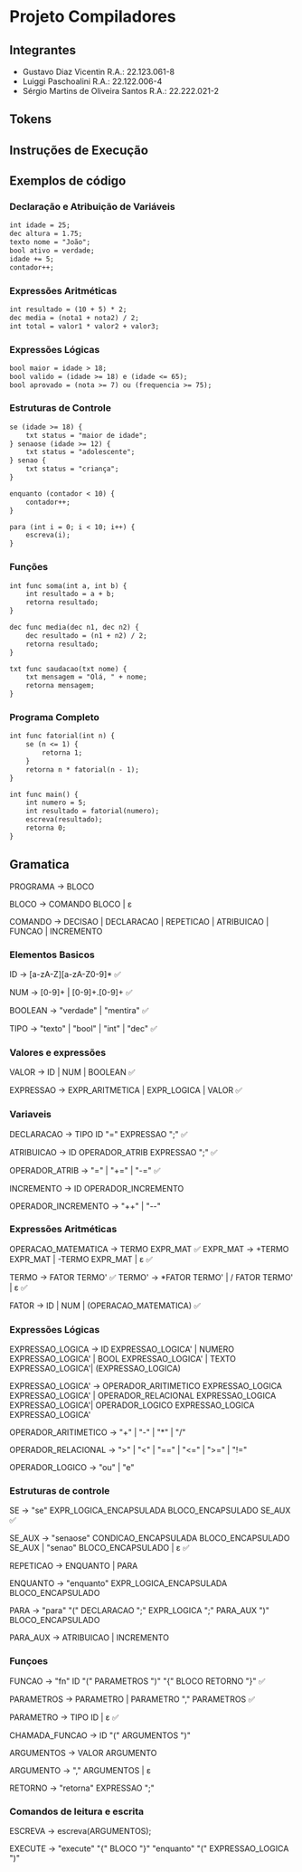 # Projeto Compiladores

## Integrantes
- Gustavo Diaz Vicentin R.A.: 22.123.061-8
- Luiggi Paschoalini R.A.: 22.122.006-4
- Sérgio Martins de Oliveira Santos R.A.: 22.222.021-2


## Tokens

## Instruções de Execução

## Exemplos de código

### Declaração e Atribuição de Variáveis
```txt
int idade = 25;
dec altura = 1.75;
texto nome = "João";
bool ativo = verdade;
idade += 5;
contador++;
```

### Expressões Aritméticas
```txt
int resultado = (10 + 5) * 2;
dec media = (nota1 + nota2) / 2;
int total = valor1 * valor2 + valor3;
```

### Expressões Lógicas
```txt
bool maior = idade > 18;
bool valido = (idade >= 18) e (idade <= 65);
bool aprovado = (nota >= 7) ou (frequencia >= 75);
```

### Estruturas de Controle
```txt
se (idade >= 18) {
    txt status = "maior de idade";
} senaose (idade >= 12) {
    txt status = "adolescente";
} senao {
    txt status = "criança";
}

enquanto (contador < 10) {
    contador++;
}

para (int i = 0; i < 10; i++) {
    escreva(i);
}
```

### Funções
```txt
int func soma(int a, int b) {
    int resultado = a + b;
    retorna resultado;
}

dec func media(dec n1, dec n2) {
    dec resultado = (n1 + n2) / 2;
    retorna resultado;
}

txt func saudacao(txt nome) {
    txt mensagem = "Olá, " + nome;
    retorna mensagem;
}
```

### Programa Completo
```txt
int func fatorial(int n) {
    se (n <= 1) {
        retorna 1;
    }
    retorna n * fatorial(n - 1);
}

int func main() {
    int numero = 5;
    int resultado = fatorial(numero);
    escreva(resultado);
    retorna 0;
}
```

## Gramatica
PROGRAMA -> BLOCO

BLOCO -> COMANDO BLOCO | ε

COMANDO -> DECISAO | DECLARACAO | REPETICAO | ATRIBUICAO | FUNCAO | INCREMENTO

### Elementos Basicos
ID -> [a-zA-Z][a-zA-Z0-9]* ✅

NUM -> [0-9]+ | [0-9]+.[0-9]+ ✅

BOOLEAN -> "verdade" | "mentira" ✅

TIPO -> "texto" | "bool" | "int" | "dec" ✅

### Valores e expressões
VALOR -> ID | NUM | BOOLEAN ✅

EXPRESSAO -> EXPR_ARITMETICA | EXPR_LOGICA | VALOR ✅

### Variaveis
DECLARACAO -> TIPO ID "=" EXPRESSAO ";" ✅

ATRIBUICAO -> ID OPERADOR_ATRIB EXPRESSAO ";" ✅

OPERADOR_ATRIB -> "=" | "+=" | "-=" ✅

INCREMENTO -> ID OPERADOR_INCREMENTO

OPERADOR_INCREMENTO -> "++" | "--"

### Expressões Aritméticas
OPERACAO_MATEMATICA ->  TERMO EXPR_MAT ✅
EXPR_MAT -> +TERMO EXPR_MAT | -TERMO EXPR_MAT | ε ✅

TERMO -> FATOR TERMO' ✅
TERMO' -> *FATOR TERMO' | / FATOR TERMO' | ε ✅

FATOR -> ID | NUM | (OPERACAO_MATEMATICA) ✅

### Expressões Lógicas
EXPRESSAO_LOGICA -> ID EXPRESSAO_LOGICA' | NUMERO EXPRESSAO_LOGICA' | BOOL EXPRESSAO_LOGICA'  | TEXTO EXPRESSAO_LOGICA'| (EXPRESSAO_LOGICA)

EXPRESSAO_LOGICA' -> OPERADOR_ARITIMETICO EXPRESSAO_LOGICA EXPRESSAO_LOGICA' | OPERADOR_RELACIONAL EXPRESSAO_LOGICA EXPRESSAO_LOGICA'| OPERADOR_LOGICO EXPRESSAO_LOGICA EXPRESSAO_LOGICA'

OPERADOR_ARITIMETICO -> "+" | "-" | "*" | "/"

OPERADOR_RELACIONAL -> ">" | "<" | "==" | "<=" | ">=" | "!="

OPERADOR_LOGICO -> "ou" | "e"

### Estruturas de controle

SE ->  "se" EXPR_LOGICA_ENCAPSULADA BLOCO_ENCAPSULADO SE_AUX ✅

SE_AUX -> "senaose" CONDICAO_ENCAPSULADA BLOCO_ENCAPSULADO SE_AUX | "senao" BLOCO_ENCAPSULADO | ε ✅

REPETICAO -> ENQUANTO | PARA

ENQUANTO -> "enquanto" EXPR_LOGICA_ENCAPSULADA BLOCO_ENCAPSULADO

PARA -> "para" "(" DECLARACAO ";" EXPR_LOGICA ";" PARA_AUX ")" BLOCO_ENCAPSULADO

PARA_AUX ->  ATRIBUICAO | INCREMENTO


### Funçoes

FUNCAO -> "fn" ID "(" PARAMETROS ")" "{" BLOCO RETORNO "}" ✅

PARAMETROS -> PARAMETRO | PARAMETRO "," PARAMETROS ✅

PARAMETRO -> TIPO ID | ε ✅

CHAMADA_FUNCAO -> ID "(" ARGUMENTOS ")"

ARGUMENTOS -> VALOR ARGUMENTO

ARGUMENTO -> "," ARGUMENTOS | ε

RETORNO -> "retorna" EXPRESSAO ";"

### Comandos de leitura e escrita

ESCREVA -> escreva(ARGUMENTOS);

EXECUTE -> "execute" "{" BLOCO "}" "enquanto" "(" EXPRESSAO_LOGICA ")"
